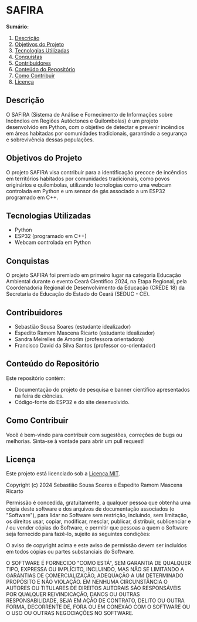 # SAFIRA

**Sumário:**
1. [Descrição](#descrição)
2. [Objetivos do Projeto](#objetivos-do-projeto)
3. [Tecnologias Utilizadas](#tecnologias-utilizadas)
4. [Conquistas](#conquistas)
5. [Contribuidores](#contribuidores)
6. [Conteúdo do Repositório](#conteúdo-do-repositório)
7. [Como Contribuir](#como-contribuir)
8. [Licença](#licença)

## Descrição

O SAFIRA (Sistema de Análise e Fornecimento de Informações sobre Incêndios em Regiões Autóctones e Quilombolas) é um projeto desenvolvido em Python, com o objetivo de detectar e prevenir incêndios em áreas habitadas por comunidades tradicionais, garantindo a segurança e sobrevivência dessas populações.

## Objetivos do Projeto

O projeto SAFIRA visa contribuir para a identificação precoce de incêndios em territórios habitados por comunidades tradicionais, como povos originários e quilombolas, utilizando tecnologias como uma webcam controlada em Python e um sensor de gás associado a um ESP32 programado em C++.

## Tecnologias Utilizadas

- Python
- ESP32 (programado em C++)
- Webcam controlada em Python

## Conquistas

O projeto SAFIRA foi premiado em primeiro lugar na categoria Educação Ambiental durante o evento Ceará Científico 2024, na Etapa Regional, pela Coordenadoria Regional de Desenvolvimento da Educação (CREDE 18) da Secretaria de Educação do Estado do Ceará (SEDUC - CE).

## Contribuidores

- Sebastião Sousa Soares (estudante idealizador)
- Espedito Ramom Mascena Ricarto (estudante idealizador)
- Sandra Meirelles de Amorim (professora orientadora)
- Francisco David da Silva Santos (professor co-orientador)

## Conteúdo do Repositório

Este repositório contém:
- Documentação do projeto de pesquisa e banner científico apresentados na feira de ciências.
- Código-fonte do ESP32 e do site desenvolvido.

## Como Contribuir

Você é bem-vindo para contribuir com sugestões, correções de bugs ou melhorias. Sinta-se à vontade para abrir um pull request!

## Licença

Este projeto está licenciado sob a [Licença MIT](LICENSE).

Copyright (c) 2024 Sebastião Sousa Soares e Espedito Ramom Mascena Ricarto

Permissão é concedida, gratuitamente, a qualquer pessoa que obtenha uma cópia
deste software e dos arquivos de documentação associados (o "Software"), para lidar
no Software sem restrição, incluindo, sem limitação, os direitos
usar, copiar, modificar, mesclar, publicar, distribuir, sublicenciar e / ou vender
cópias do Software, e permitir que pessoas a quem o Software seja
fornecido para fazê-lo, sujeito às seguintes condições:

O aviso de copyright acima e este aviso de permissão devem ser incluídos em todos
cópias ou partes substanciais do Software.

O SOFTWARE É FORNECIDO "COMO ESTÁ", SEM GARANTIA DE QUALQUER TIPO, EXPRESSA OU
IMPLÍCITO, INCLUINDO, MAS NÃO SE LIMITANDO A GARANTIAS DE COMERCIALIZAÇÃO,
ADEQUAÇÃO A UM DETERMINADO PROPÓSITO E NÃO VIOLAÇÃO. EM NENHUMA CIRCUNSTÂNCIA O
AUTORES OU TITULARES DE DIREITOS AUTORAIS SÃO RESPONSÁVEIS POR QUALQUER REIVINDICAÇÃO, DANOS OU OUTRAS
RESPONSABILIDADE, SEJA EM AÇÃO DE CONTRATO, DELITO OU OUTRA FORMA, DECORRENTE DE,
FORA OU EM CONEXÃO COM O SOFTWARE OU O USO OU OUTRAS NEGOCIAÇÕES NO
SOFTWARE.
